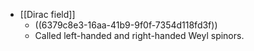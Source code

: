 - [[Dirac field]]
	- ((6379c8e3-16aa-41b9-9f0f-7354d118fd3f))
	- Called left-handed and right-handed Weyl spinors.